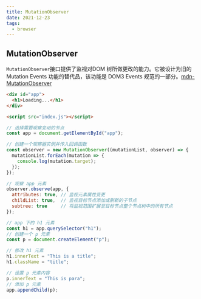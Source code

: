 ```yaml
---
title: MutationObserver
date: 2021-12-23
tags:
  - browser
---
```


## MutationObserver

`MutationObserver`接口提供了监视对DOM 树所做更改的能力。它被设计为旧的 Mutation Events 功能的替代品，该功能是 DOM3 Events 规范的一部分。[mdn-MutationObserver](https://developer.mozilla.org/zh-CN/docs/Web/API/MutationObserver)

```html
<div id="app">
  <h1>Loading...</h1>
</div>

<script src="index.js"></script>
```

```js
// 选择需要观察变动的节点
const app = document.getElementById("app");

// 创建一个观察器实例并传入回调函数
const observer = new MutationObserver((mutationList, observer) => {
  mutationList.forEach(mutation => {
    console.log(mutation.target);
  });
});

// 观察 app 元素
observer.observe(app, {
  attributes: true, // 监视元素属性变更
  childList: true,  // 监视目标节点添加或删新的子节点
  subtree: true     // 将监视范围扩展至目标节点整个节点树中的所有节点
});

// app 下的 h1 元素
const h1 = app.querySelector("h1");
// 创建一个 p 元素
const p = document.createElement("p");

// 修改 h1 元素
h1.innerText = "This is a title";
h1.className = "title";

// 设置 p 元素内容
p.innerText = "This is para";
// 添加 p 元素
app.appendChild(p);
```